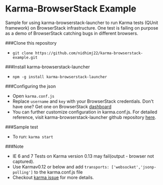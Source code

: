  Karma-BrowserStack Example
=========

Sample for using karma-browserstack-launcher to run Karma tests (QUnit framework) on BrowserStack infrastructure.
One test is failing on purpose as a demo of BrowserStack catching bugs in different browsers.

###Clone this repository
- `git clone https://github.com/nidhimj22/karma-browserstack-example.git`

###Install karma-browserstack-launcher
- `npm -g install karma-browserstack-launcher`

###Configuring the json
 - Open `karma.conf.js`
 - Replace `username` and `key` with your BrowserStack credentials. Don't have one? Get one on BrowserStack [dashboard]
 - You can further customize configuration in karma.conf.js. For detailed reference, visit karma-browserstack-launcher github repository [here].

###Sample test
 - To run: `karma start`

###Note
 - IE 6 and 7 Tests on Karma version 0.13 may fail(output - browser not captured).
 - Use Karmav0.12 or below and add `transports: ['websocket','jsonp-polling']` to the karma.conf.js file
 - Checkout [karma issue] for more details.

[here]:https://github.com/browserstack/karma-browserstack-launcher
[dashboard]:https://www.browserstack.com/automate
[karma issue]:https://github.com/karma-runner/karma/issues/983